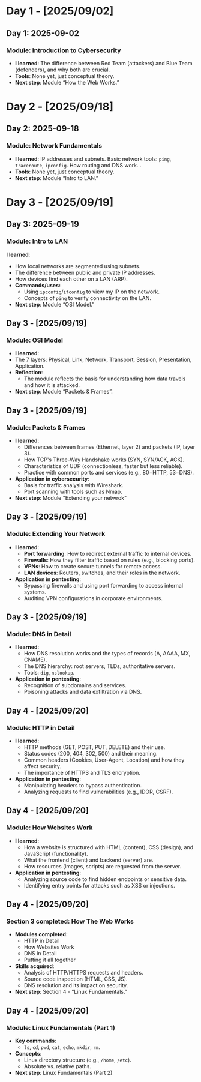 # Day 1 - [2025/09/02]
## Day 1: 2025-09-02
### Module: Introduction to Cybersecurity
- **I learned**: The difference between Red Team (attackers) and Blue Team (defenders), and why both are crucial.
- **Tools**: None yet, just conceptual theory.
- **Next step**: Module “How the Web Works.”

# Day 2 - [2025/09/18]
## Day 2: 2025-09-18
### Module: Network Fundamentals
- **I learned**: IP addresses and subnets. Basic network tools: `ping`, `traceroute`, `ipconfig`. How routing and DNS work. .
- **Tools**: None yet, just conceptual theory.
- **Next step**: Module “Intro to LAN.”

# Day 3 - [2025/09/19]
## Day 3: 2025-09-19
### Module: Intro to LAN
 **I learned**: 
  - How local networks are segmented using subnets.
  - The difference between public and private IP addresses.
  - How devices find each other on a LAN (ARP).
- **Commands/uses:** 
  - Using `ipconfig`/`ifconfig` to view my IP on the network.
  - Concepts of `ping` to verify connectivity on the LAN.
- **Next step**: Module “OSI Model.”

## Day 3 - [2025/09/19]
### Module: OSI Model
- **I learned**:
- The 7 layers: Physical, Link, Network, Transport, Session, Presentation, Application.
- **Reflection**: 
  - The module reflects the basis for understanding how data travels and how it is attacked.
- **Next step**: Module “Packets & Frames”.

## Day 3 - [2025/09/19]
### Module: Packets & Frames
- **I learned**: 
  - Differences between frames (Ethernet, layer 2) and packets (IP, layer 3).
  - How TCP's Three-Way Handshake works (SYN, SYN/ACK, ACK).
  - Characteristics of UDP (connectionless, faster but less reliable).
  - Practice with common ports and services (e.g., 80=HTTP, 53=DNS).
- **Application in cybersecurity**:
  - Basis for traffic analysis with Wireshark.
  - Port scanning with tools such as Nmap.
- **Next step**: Module "Extending your netwrok"

## Day 3 - [2025/09/19]
### Module: Extending Your Network
- **I learned**:
  - **Port forwarding**: How to redirect external traffic to internal devices.
  - **Firewalls**: How they filter traffic based on rules (e.g., blocking ports).
  - **VPNs**: How to create secure tunnels for remote access.
  - **LAN devices**: Routers, switches, and their roles in the network.
- **Application in pentesting**:
  - Bypassing firewalls and using port forwarding to access internal systems.
  - Auditing VPN configurations in corporate environments.
 
## Day 3 - [2025/09/19]
### Module: DNS in Detail
- **I learned**: 
  - How DNS resolution works and the types of records (A, AAAA, MX, CNAME).
  - The DNS hierarchy: root servers, TLDs, authoritative servers.
  - Tools: `dig`, `nslookup`.
- **Application in pentesting**:
  - Recognition of subdomains and services.
  - Poisoning attacks and data exfiltration via DNS.
 
## Day 4 - [2025/09/20]
### Module: HTTP in Detail
- **I learned**:
  - HTTP methods (GET, POST, PUT, DELETE) and their use.
  - Status codes (200, 404, 302, 500) and their meaning.
  - Common headers (Cookies, User-Agent, Location) and how they affect security.
  - The importance of HTTPS and TLS encryption.
- **Application in pentesting**:
  - Manipulating headers to bypass authentication.
  - Analyzing requests to find vulnerabilities (e.g., IDOR, CSRF).
 
## Day 4 - [2025/09/20]
### Module: How Websites Work
- **I learned**:  
  - How a website is structured with HTML (content), CSS (design), and JavaScript (functionality).  
  - What the frontend (client) and backend (server) are.  
  - How resources (images, scripts) are requested from the server.  
- **Application in pentesting**:  
  - Analyzing source code to find hidden endpoints or sensitive data.  
  - Identifying entry points for attacks such as XSS or injections.
 
## Day 4 - [2025/09/20]
### Section 3 completed: How The Web Works
- **Modules completed:**  
  - HTTP in Detail  
  - How Websites Work  
  - DNS in Detail  
  - Putting it all together  
- **Skills acquired**:  
  - Analysis of HTTP/HTTPS requests and headers.  
  - Source code inspection (HTML, CSS, JS).  
  - DNS resolution and its impact on security.  
- **Next step**: Section 4 - “Linux Fundamentals.”

## Day 4 - [2025/09/20]
### Module: Linux Fundamentals (Part 1)
- **Key commands**:  
  - `ls`, `cd`, `pwd`, `cat`, `echo`, `mkdir`, `rm`.
- **Concepts**:  
  - Linux directory structure (e.g., `/home`, `/etc`).  
  - Absolute vs. relative paths.  
- **Next step**: Linux Fundamentals (Part 2)
